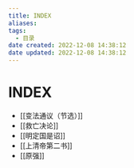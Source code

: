 ```yaml
---
title: INDEX
aliases:
tags:
  - 目录
date created: 2022-12-08 14:38:12
date updated: 2022-12-08 14:38:12
---
```


# INDEX

- [[变法通议（节选）]]
- [[救亡决论]]
- [[明定国是诏]]
- [[上清帝第二书]]
- [[原强]]
